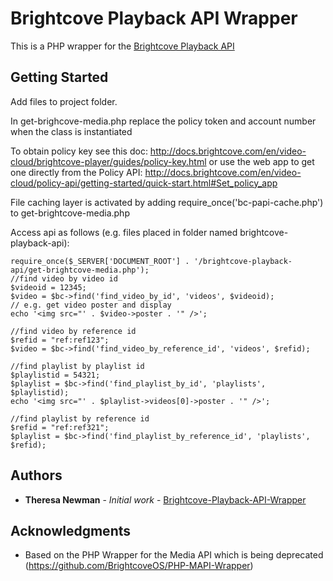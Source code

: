 # Brightcove Playback API Wrapper

This is a PHP wrapper for the [Brightcove Playback API](https://docs.brightcove.com/en/video-cloud/playback-api/)

## Getting Started

Add files to project folder. 

In get-brighcove-media.php replace the policy token and account number when the class is instantiated

To obtain policy key see this doc: http://docs.brightcove.com/en/video-cloud/brightcove-player/guides/policy-key.html
or use the web app to get one directly from the Policy API: http://docs.brightcove.com/en/video-cloud/policy-api/getting-started/quick-start.html#Set_policy_app

File caching layer is activated by adding require_once('bc-papi-cache.php') to get-brightcove-media.php

Access api as follows (e.g. files placed in folder named brightcove-playback-api):

```
require_once($_SERVER['DOCUMENT_ROOT'] . '/brightcove-playback-api/get-brightcove-media.php');
//find video by video id
$videoid = 12345;
$video = $bc->find('find_video_by_id', 'videos', $videoid);
// e.g. get video poster and display
echo '<img src="' . $video->poster . '" />';

//find video by reference id
$refid = "ref:ref123";
$video = $bc->find('find_video_by_reference_id', 'videos', $refid);

//find playlist by playlist id
$playlistid = 54321;
$playlist = $bc->find('find_playlist_by_id', 'playlists', $playlistid);
echo '<img src="' . $playlist->videos[0]->poster . '" />';

//find playlist by reference id
$refid = "ref:ref321";
$playlist = $bc->find('find_playlist_by_reference_id', 'playlists', $refid);

```


## Authors

* **Theresa Newman** - *Initial work* - [Brightcove-Playback-API-Wrapper](https://github.com/theresaweb/Brightcove-Playback-API-Wrapper)

## Acknowledgments

* Based on the PHP Wrapper for the Media API which is being deprecated (https://github.com/BrightcoveOS/PHP-MAPI-Wrapper)
